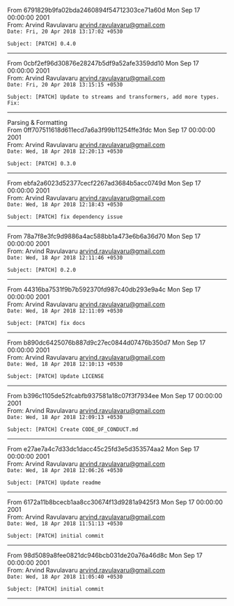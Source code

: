 From 6791829b9fa02bda2460894f54712303ce71a60d Mon Sep 17 00:00:00 2001\
From: Arvind Ravulavaru <arvind.ravulavaru@gmail.com>\
`Date: Fri, 20 Apr 2018 13:17:02 +0530`
```
Subject: [PATCH] 0.4.0
```
---
From 0cbf2ef96d30876e28247b5df9a52afe3359dd10 Mon Sep 17 00:00:00 2001\
From: Arvind Ravulavaru <arvind.ravulavaru@gmail.com>\
`Date: Fri, 20 Apr 2018 13:15:15 +0530`
```
Subject: [PATCH] Update to streams and transformers, add more types. Fix:
```
---
 Parsing & Formatting\
From 0ff707511618d611ecd7a6a3f99b11254ffe3fdc Mon Sep 17 00:00:00 2001\
From: Arvind Ravulavaru <arvind.ravulavaru@gmail.com>\
`Date: Wed, 18 Apr 2018 12:20:13 +0530`
```
Subject: [PATCH] 0.3.0
```
---
From ebfa2a6023d52377cecf2267ad3684b5acc0749d Mon Sep 17 00:00:00 2001\
From: Arvind Ravulavaru <arvind.ravulavaru@gmail.com>\
`Date: Wed, 18 Apr 2018 12:18:43 +0530`
```
Subject: [PATCH] fix dependency issue
```
---
From 78a7f8e3fc9d9886a4ac588bb1a473e6b6a36d70 Mon Sep 17 00:00:00 2001\
From: Arvind Ravulavaru <arvind.ravulavaru@gmail.com>\
`Date: Wed, 18 Apr 2018 12:11:46 +0530`
```
Subject: [PATCH] 0.2.0
```
---
From 44316ba7531f9b7b592370fd987c40db293e9a4c Mon Sep 17 00:00:00 2001\
From: Arvind Ravulavaru <arvind.ravulavaru@gmail.com>\
`Date: Wed, 18 Apr 2018 12:11:09 +0530`
```
Subject: [PATCH] fix docs
```
---
From b890dc6425076b887d9c27ec0844d07476b350d7 Mon Sep 17 00:00:00 2001\
From: Arvind Ravulavaru <arvind.ravulavaru@gmail.com>\
`Date: Wed, 18 Apr 2018 12:10:13 +0530`
```
Subject: [PATCH] Update LICENSE
```
---
From b396c1105de52fcabfb937581a18c07f3f7934ee Mon Sep 17 00:00:00 2001\
From: Arvind Ravulavaru <arvind.ravulavaru@gmail.com>\
`Date: Wed, 18 Apr 2018 12:09:13 +0530`
```
Subject: [PATCH] Create CODE_OF_CONDUCT.md
```
---
From e27ae7a4c7d33dc1dacc45c25fd3e5d353574aa2 Mon Sep 17 00:00:00 2001\
From: Arvind Ravulavaru <arvind.ravulavaru@gmail.com>\
`Date: Wed, 18 Apr 2018 12:06:26 +0530`
```
Subject: [PATCH] Update readme
```
---
From 6172a11b8bcecb1aa8cc30674f13d9281a9425f3 Mon Sep 17 00:00:00 2001\
From: Arvind Ravulavaru <arvind.ravulavaru@gmail.com>\
`Date: Wed, 18 Apr 2018 11:51:13 +0530`
```
Subject: [PATCH] initial commit
```
---
From 98d5089a8fee0821dc946bcb031de20a76a46d8c Mon Sep 17 00:00:00 2001\
From: Arvind Ravulavaru <arvind.ravulavaru@gmail.com>\
`Date: Wed, 18 Apr 2018 11:05:40 +0530`
```
Subject: [PATCH] initial commit
```
---

